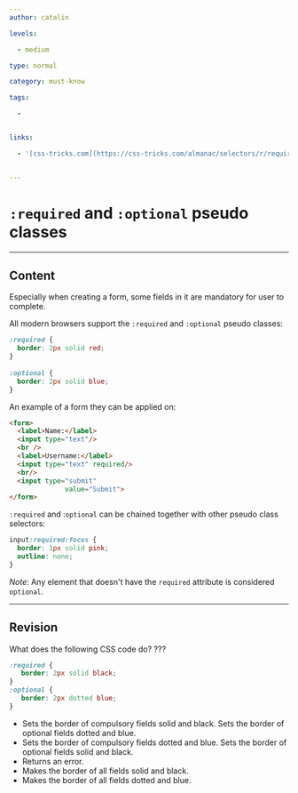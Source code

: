 ```yaml
---
author: catalin

levels:

  - medium

type: normal

category: must-know

tags:

  - 


links:

  - '[css-tricks.com](https://css-tricks.com/almanac/selectors/r/required/){website}'


---
```


# `:required` and `:optional` pseudo classes

---
## Content

Especially when creating a form, some fields in it are mandatory for user to complete. 

All modern browsers support the `:required` and `:optional` pseudo classes:

```css
:required {
  border: 2px solid red;
}
 
:optional {
  border: 2px solid blue;
}

```
An example of a form they can be applied on:

```html
<form>
  <label>Name:</label>
  <input type="text"/>
  <br />
  <label>Username:</label>
  <input type="text" required/>
  <br/>
  <input type="submit"
              value="Submit">
</form>
```

`:required` and :`optional` can be chained together with other pseudo class selectors:
```css
input:required:focus {
  border: 1px solid pink;
  outline: none;
}

```

*Note*: Any element that doesn't have the `required` attribute is considered `optional`.

---
## Revision

What does the following CSS code do? ???
```css
:required {
   border: 2px solid black;
}
:optional {
   border: 2px dotted blue;
}
```

* Sets the border of compulsory fields solid and black. Sets the border of optional fields dotted and blue.
* Sets the border of compulsory fields dotted and blue. Sets the border of optional fields solid and black.
* Returns an error.
* Makes the border of all fields solid and black.
* Makes the border of all fields dotted and blue.

